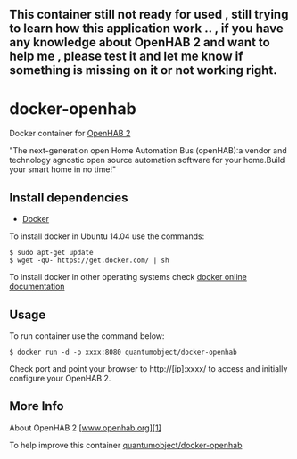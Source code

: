 ## This container still not ready for used , still trying to learn how this application work .. , if you have any knowledge about OpenHAB 2 and want to help me , please test it and let me know if something is missing on it or not working right.

# docker-openhab
Docker container for [OpenHAB 2][3]

"The next-generation open Home Automation Bus (openHAB):a vendor and technology agnostic open source automation software for your home.Build your smart home in no time!"

## Install dependencies

  - [Docker][2]

To install docker in Ubuntu 14.04 use the commands:

    $ sudo apt-get update
    $ wget -qO- https://get.docker.com/ | sh

 To install docker in other operating systems check [docker online documentation][4]
 
## Usage

To run container use the command below:

    $ docker run -d -p xxxx:8080 quantumobject/docker-openhab

Check port and point your browser to http://[ip]:xxxx/  to access and initially configure your OpenHAB 2.


## More Info

About OpenHAB 2 [www.openhab.org][1]

To help improve this container [quantumobject/docker-openhab][5]

[1]:http://www.openhab.org/
[2]:https://www.docker.com
[3]:https://github.com/openhab/openhab2
[4]:http://docs.docker.com
[5]:https://github.com/QuantumObject/docker-openhab
